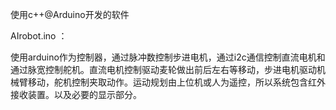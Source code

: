 使用c++@Arduino开发的软件

AIrobot.ino ：

使用arduino作为控制器，通过脉冲数控制步进电机，通过i2c通信控制直流电机和通过脉宽控制舵机。直流电机控制驱动麦轮做出前后左右等移动，步进电机驱动机械臂移动，舵机控制夹取动作。运动规划由上位机或人为遥控，所以系统包含红外接收装置。以及必要的显示部分。
